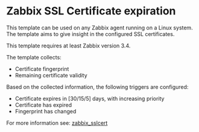 # Zabbix SSL Certificate expiration

This template can be used on any Zabbix agent running on a Linux system. The
template aims to give insight in the configured SSL certificates.

This template requires at least Zabbix version 3.4.

The template collects:
* Certificate fingerprint
* Remaining certificate validity

Based on the collected information, the following triggers are configured:

* Certificate expires in [30/15/5] days, with increasing priority
* Certificate has expired
* Fingerprint has changed

For more information see:
[zabbix_sslcert](ZABBIX_SSLCERT.md)
